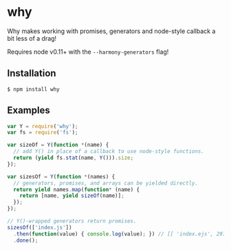 # why

Why makes working with promises, generators and node-style callback a bit less of a drag!

Requires node v0.11+ with the `--harmony-generators` flag!

## Installation

```
$ npm install why
```

## Examples

```js
var Y = require('why');
var fs = require('fs');

var sizeOf = Y(function *(name) {
  // add Y() in place of a callback to use node-style functions.
  return (yield fs.stat(name, Y())).size;
});

var sizesOf = Y(function *(names) {
  // generators, promises, and arrays can be yielded directly.
  return yield names.map(function* (name) {
    return [name, yield sizeOf(name)];
  });
});

// Y()-wrapped generators return promises.
sizesOf(['index.js'])
  .then(function(value) { console.log(value); }) // [[ 'index.ejs', 2979 ]]
  .done();
```

